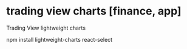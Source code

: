 # trading view charts [finance, app]

Trading View lightweight charts 

npm install lightweight-charts react-select


